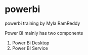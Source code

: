 # powerbi
powerbi training by Myla RamReddy

Power BI mainly has two components
1. Power Bi Desktop
1. Power BI Service
